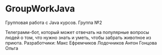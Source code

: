 # GroupWorkJava
Групповая работа с Java курсов. Группа №2

Телеграмм-бот, который может отвечать на популярные вопросы людей о том, что нужно знать и уметь, чтобы забрать животное из приюта. 
Разработчики: 
Макс Ефремчиков
Лодочников Антон
Гонцова Ольга
